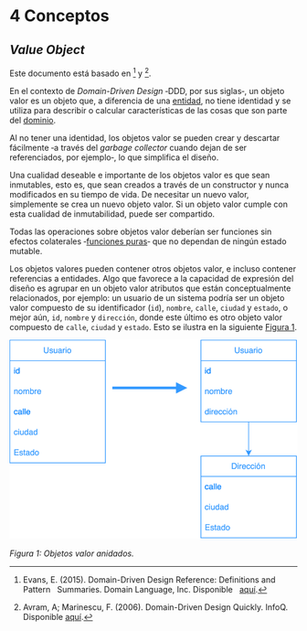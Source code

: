 # 4 Conceptos

## *Value Object*

Este documento está basado en [^2] y [^1].

[^2]: Evans, E. (2015). Domain-Driven Design Reference: Definitions and Pattern
    Summaries. Domain Language, Inc. Disponible
    [aquí](https://www.domainlanguage.com/wp-content/uploads/2016/05/DDD_Reference_2015-03.pdf).

[^1]: Avram, A; Marinescu, F. (2006). Domain-Driven Design Quickly. InfoQ.
    Disponible
    [aquí](https://www.infoq.com/minibooks/domain-driven-design-quickly/).

En el contexto de *Domain-Driven Design* ‑DDD, por sus siglas‑, un objeto valor
es un objeto que, a diferencia de una [entidad](./2_08_Entity.md), no tiene
identidad y se utiliza para describir o calcular características de las
cosas que son parte del [dominio](/4_Conceptos/4_Dominio.md).

Al no tener una identidad, los objetos valor se pueden crear y descartar
fácilmente ‑a través del *garbage collector* cuando dejan de ser referenciados,
por ejemplo‑, lo que simplifica el diseño.

Una cualidad deseable e importante de los objetos valor es que sean inmutables,
esto es, que sean creados a través de un constructor y nunca modificados en su
tiempo de vida. De necesitar un nuevo valor, simplemente se crea un nuevo objeto
valor. Si un objeto valor cumple con esta cualidad de inmutabilidad, puede ser
compartido.

Todas las operaciones sobre objetos valor deberían ser funciones sin efectos
colaterales ‑[funciones puras](https://en.wikipedia.org/wiki/Pure_function)‑ que
no dependan de ningún estado mutable.

Los objetos valores pueden contener otros objetos valor, e incluso contener
referencias a entidades. Algo que favorece a la capacidad de expresión del
diseño es agrupar en un objeto valor atributos que están conceptualmente
relacionados, por ejemplo: un usuario de un sistema podría ser un objeto valor
compuesto de su identificador (`id`), `nombre`, `calle`, `ciudad` y `estado`, o
mejor aún, `id`, `nombre` y `dirección`, donde este último es otro objeto valor
compuesto de `calle`, `ciudad` y `estado`. Esto se ilustra en la siguiente
[Figura 1](#figura-1).

<span id="figura-1"/>

![Objetos valor anidados](/diagrams/Value_Object.svg)

*Figura 1: Objetos valor anidados.*
